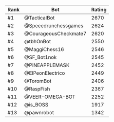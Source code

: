 Rank|Bot|Rating
---|---|---
#1|@TacticalBot|2670
#2|@Speeedrunchessgames|2624
#3|@CourageousCheckmate7|2620
#4|@tbhOnBot|2550
#5|@MaggiChess16|2546
#6|@SF_Bot1nok|2545
#7|@PINEAPPLEMASK|2452
#8|@ElPeonElectrico|2449
#9|@ToromBot|2406
#10|@RaspFish|2367
#11|@VEER-OMEGA-BOT|2252
#12|@is_BOSS|1917
#13|@pawnrobot|1342
